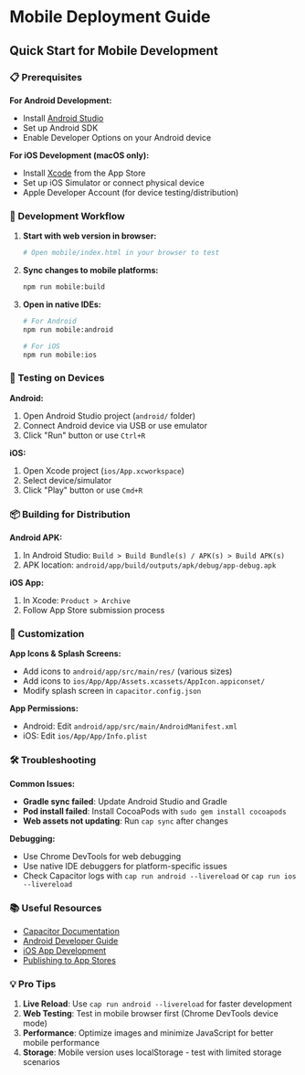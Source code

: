 # Mobile Deployment Guide

## Quick Start for Mobile Development

### 📋 Prerequisites

**For Android Development:**
- Install [Android Studio](https://developer.android.com/studio)
- Set up Android SDK
- Enable Developer Options on your Android device

**For iOS Development (macOS only):**
- Install [Xcode](https://developer.apple.com/xcode/) from the App Store
- Set up iOS Simulator or connect physical device
- Apple Developer Account (for device testing/distribution)

### 🚀 Development Workflow

1. **Start with web version in browser:**
   ```bash
   # Open mobile/index.html in your browser to test
   ```

2. **Sync changes to mobile platforms:**
   ```bash
   npm run mobile:build
   ```

3. **Open in native IDEs:**
   ```bash
   # For Android
   npm run mobile:android
   
   # For iOS  
   npm run mobile:ios
   ```

### 📱 Testing on Devices

**Android:**
1. Open Android Studio project (`android/` folder)
2. Connect Android device via USB or use emulator
3. Click "Run" button or use `Ctrl+R`

**iOS:**
1. Open Xcode project (`ios/App.xcworkspace`)
2. Select device/simulator
3. Click "Play" button or use `Cmd+R`

### 📦 Building for Distribution

**Android APK:**
1. In Android Studio: `Build > Build Bundle(s) / APK(s) > Build APK(s)`
2. APK location: `android/app/build/outputs/apk/debug/app-debug.apk`

**iOS App:**
1. In Xcode: `Product > Archive`
2. Follow App Store submission process

### 🔧 Customization

**App Icons & Splash Screens:**
- Add icons to `android/app/src/main/res/` (various sizes)
- Add icons to `ios/App/App/Assets.xcassets/AppIcon.appiconset/`
- Modify splash screen in `capacitor.config.json`

**App Permissions:**
- Android: Edit `android/app/src/main/AndroidManifest.xml`
- iOS: Edit `ios/App/App/Info.plist`

### 🛠️ Troubleshooting

**Common Issues:**
- **Gradle sync failed**: Update Android Studio and Gradle
- **Pod install failed**: Install CocoaPods with `sudo gem install cocoapods`
- **Web assets not updating**: Run `cap sync` after changes

**Debugging:**
- Use Chrome DevTools for web debugging
- Use native IDE debuggers for platform-specific issues
- Check Capacitor logs with `cap run android --livereload` or `cap run ios --livereload`

### 📚 Useful Resources

- [Capacitor Documentation](https://capacitorjs.com/docs)
- [Android Developer Guide](https://developer.android.com/guide)
- [iOS App Development](https://developer.apple.com/ios/)
- [Publishing to App Stores](https://capacitorjs.com/docs/basics/publishing)

### 💡 Pro Tips

1. **Live Reload**: Use `cap run android --livereload` for faster development
2. **Web Testing**: Test in mobile browser first (Chrome DevTools device mode)
3. **Performance**: Optimize images and minimize JavaScript for better mobile performance
4. **Storage**: Mobile version uses localStorage - test with limited storage scenarios